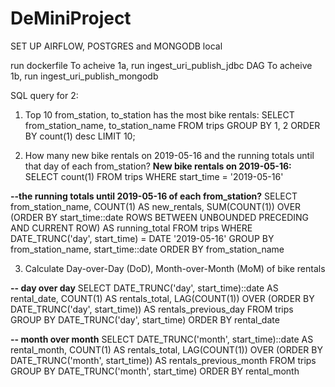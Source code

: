 # DeMiniProject

SET UP AIRFLOW, POSTGRES and MONGODB local

run dockerfile
To acheive 1a, run ingest_uri_publish_jdbc DAG
To acheive 1b, run ingest_uri_publish_mongodb

SQL query for 2:
1. Top 10 from_station, to_station has the most bike rentals:
SELECT from_station_name, to_station_name
FROM trips
GROUP BY 1, 2
ORDER BY count(1) desc
LIMIT 10;

2. How many new bike rentals on 2019-05-16 and the running totals until that day of each
from_station?
**New bike rentals on 2019-05-16:**
SELECT count(1)
FROM trips
WHERE  start_time = '2019-05-16'

**--the running totals until 2019-05-16 of each from_station?**
SELECT
    from_station_name,
    COUNT(1) AS new_rentals,
    SUM(COUNT(1)) OVER (ORDER BY start_time::date ROWS BETWEEN UNBOUNDED PRECEDING AND CURRENT ROW) AS running_total
FROM
    trips
WHERE
    DATE_TRUNC('day', start_time) = DATE '2019-05-16'
GROUP BY
    from_station_name, start_time::date
ORDER BY
    from_station_name

3. Calculate Day-over-Day (DoD), Month-over-Month (MoM) of bike rentals

**-- day over day**
SELECT
    DATE_TRUNC('day', start_time)::date AS rental_date,
    COUNT(1) AS rentals_total,
    LAG(COUNT(1)) OVER (ORDER BY DATE_TRUNC('day', start_time)) AS rentals_previous_day
FROM
    trips
GROUP BY
    DATE_TRUNC('day', start_time)
ORDER BY
    rental_date
    
**-- month over month**
SELECT
    DATE_TRUNC('month', start_time)::date AS rental_month,
    COUNT(1) AS rentals_total,
    LAG(COUNT(1)) OVER (ORDER BY DATE_TRUNC('month', start_time)) AS rentals_previous_month
FROM
    trips
GROUP BY
    DATE_TRUNC('month', start_time)
ORDER BY
    rental_month
